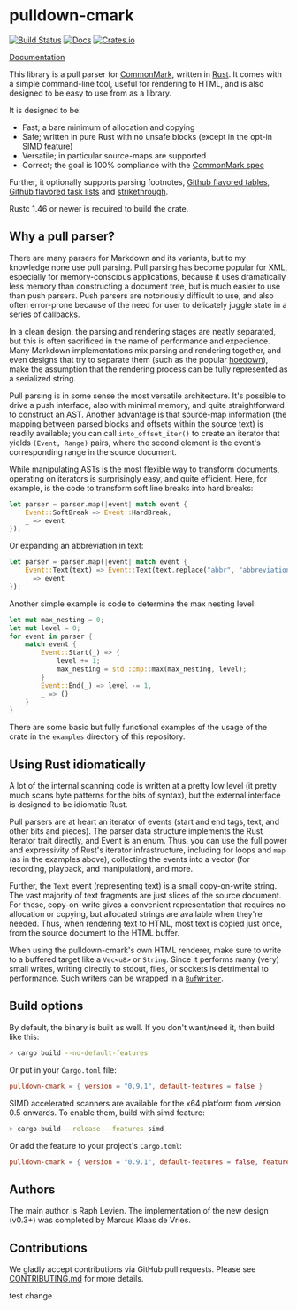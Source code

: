 # pulldown-cmark

[![Build Status](https://dev.azure.com/raphlinus/pulldown-cmark/_apis/build/status/pulldown-cmark-CI?branchName=master)](https://dev.azure.com/raphlinus/pulldown-cmark/_build/latest?definitionId=2&branchName=master)
[![Docs](https://docs.rs/pulldown-cmark/badge.svg)](https://docs.rs/pulldown-cmark)
[![Crates.io](https://img.shields.io/crates/v/pulldown-cmark.svg?maxAge=2592000)](https://crates.io/crates/pulldown-cmark)

[Documentation](https://docs.rs/pulldown-cmark/)

This library is a pull parser for [CommonMark](http://commonmark.org/), written
in [Rust](http://www.rust-lang.org/). It comes with a simple command-line tool,
useful for rendering to HTML, and is also designed to be easy to use from as
a library.

It is designed to be:

* Fast; a bare minimum of allocation and copying
* Safe; written in pure Rust with no unsafe blocks (except in the opt-in SIMD feature)
* Versatile; in particular source-maps are supported
* Correct; the goal is 100% compliance with the [CommonMark spec](http://spec.commonmark.org/)

Further, it optionally supports parsing footnotes,
[Github flavored tables](https://github.github.com/gfm/#tables-extension-),
[Github flavored task lists](https://github.github.com/gfm/#task-list-items-extension-) and
[strikethrough](https://github.github.com/gfm/#strikethrough-extension-).

Rustc 1.46 or newer is required to build the crate.

## Why a pull parser?

There are many parsers for Markdown and its variants, but to my knowledge none
use pull parsing. Pull parsing has become popular for XML, especially for
memory-conscious applications, because it uses dramatically less memory than
constructing a document tree, but is much easier to use than push parsers. Push
parsers are notoriously difficult to use, and also often error-prone because of
the need for user to delicately juggle state in a series of callbacks.

In a clean design, the parsing and rendering stages are neatly separated, but
this is often sacrificed in the name of performance and expedience. Many Markdown
implementations mix parsing and rendering together, and even designs that try
to separate them (such as the popular [hoedown](https://github.com/hoedown/hoedown)),
make the assumption that the rendering process can be fully represented as a
serialized string.

Pull parsing is in some sense the most versatile architecture. It's possible to
drive a push interface, also with minimal memory, and quite straightforward to
construct an AST. Another advantage is that source-map information (the mapping
between parsed blocks and offsets within the source text) is readily available;
you can call `into_offset_iter()` to create an iterator that yields `(Event, Range)`
pairs, where the second element is the event's corresponding range in the source
document.

While manipulating ASTs is the most flexible way to transform documents,
operating on iterators is surprisingly easy, and quite efficient. Here, for
example, is the code to transform soft line breaks into hard breaks:

```rust
let parser = parser.map(|event| match event {
	Event::SoftBreak => Event::HardBreak,
	_ => event
});
```

Or expanding an abbreviation in text:

```rust
let parser = parser.map(|event| match event {
	Event::Text(text) => Event::Text(text.replace("abbr", "abbreviation").into()),
	_ => event
});
```

Another simple example is code to determine the max nesting level:

```rust
let mut max_nesting = 0;
let mut level = 0;
for event in parser {
	match event {
		Event::Start(_) => {
			level += 1;
			max_nesting = std::cmp::max(max_nesting, level);
		}
		Event::End(_) => level -= 1,
		_ => ()
	}
}
```

There are some basic but fully functional examples of the usage of the crate in the
`examples` directory of this repository.

## Using Rust idiomatically

A lot of the internal scanning code is written at a pretty low level (it
pretty much scans byte patterns for the bits of syntax), but the external
interface is designed to be idiomatic Rust.

Pull parsers are at heart an iterator of events (start and end tags, text,
and other bits and pieces). The parser data structure implements the
Rust Iterator trait directly, and Event is an enum. Thus, you can use the
full power and expressivity of Rust's iterator infrastructure, including
for loops and `map` (as in the examples above), collecting the events into
a vector (for recording, playback, and manipulation), and more.

Further, the `Text` event (representing text) is a small copy-on-write string.
The vast majority of text fragments are just
slices of the source document. For these, copy-on-write gives a convenient
representation that requires no allocation or copying, but allocated
strings are available when they're needed. Thus, when rendering text to
HTML, most text is copied just once, from the source document to the
HTML buffer.

When using the pulldown-cmark's own HTML renderer, make sure to write to a buffered
target like a `Vec<u8>` or `String`. Since it performs many (very) small writes, writing
directly to stdout, files, or sockets is detrimental to performance. Such writers can
be wrapped in a [`BufWriter`](https://doc.rust-lang.org/std/io/struct.BufWriter.html).

## Build options

By default, the binary is built as well. If you don't want/need it, then build like this:

```bash
> cargo build --no-default-features
```

Or put in your `Cargo.toml` file:

```toml
pulldown-cmark = { version = "0.9.1", default-features = false }
```

SIMD accelerated scanners are available for the x64 platform from version 0.5 onwards. To
enable them, build with simd feature:

```bash
> cargo build --release --features simd
```

Or add the feature to your project's `Cargo.toml`:

```toml
pulldown-cmark = { version = "0.9.1", default-features = false, features = ["simd"] }
```

## Authors

The main author is Raph Levien. The implementation of the new design (v0.3+) was completed by Marcus Klaas de Vries.

## Contributions

We gladly accept contributions via GitHub pull requests. Please see
[CONTRIBUTING.md](CONTRIBUTING.md) for more details.


test change
